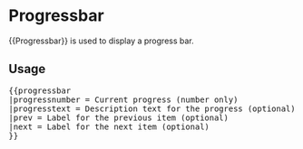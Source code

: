 # Progressbar
{{Progressbar}} is used to display a progress bar.

## Usage
<pre>
{{progressbar
|progressnumber = Current progress (number only)
|progresstext = Description text for the progress (optional)
|prev = Label for the previous item (optional)
|next = Label for the next item (optional)
}}
</pre>
